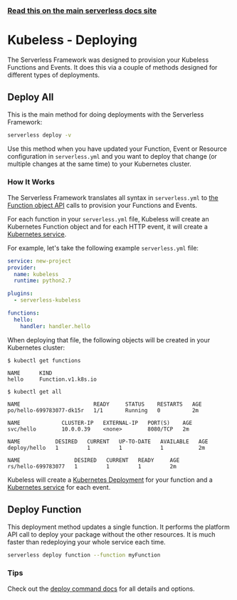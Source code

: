 <!--
title: Serverless Framework - Kubeless Guide - Deploying
menuText: Deploying
menuOrder: 7
description: How to deploy your Kubeless functions and their required infrastructure
layout: Doc
-->

<!-- DOCS-SITE-LINK:START automatically generated  -->
### [Read this on the main serverless docs site](https://www.serverless.com/framework/docs/providers/kubeless/guide/deploying)
<!-- DOCS-SITE-LINK:END -->

# Kubeless - Deploying

The Serverless Framework was designed to provision your Kubeless Functions and Events.  It does this via a couple of methods designed for different types of deployments.

## Deploy All

This is the main method for doing deployments with the Serverless Framework:

```bash
serverless deploy -v
```

Use this method when you have updated your Function, Event or Resource configuration in `serverless.yml` and you want to deploy that change (or multiple changes at the same time) to your Kubernetes cluster.

### How It Works

The Serverless Framework translates all syntax in `serverless.yml` to [the Function object API](https://github.com/kubeless/kubeless/blob/master/pkg/spec/spec.go) calls to provision your Functions and Events.

For each function in your `serverless.yml` file, Kubeless will create an Kubernetes Function object and for each HTTP event, it will create a [Kubernetes service](https://kubernetes.io/docs/concepts/services-networking/service/).

For example, let's take the following example `serverless.yml` file:

```yaml
service: new-project
provider:
  name: kubeless
  runtime: python2.7

plugins:
  - serverless-kubeless

functions:
  hello:
    handler: handler.hello
```

When deploying that file, the following objects will be created in your Kubernetes cluster:

```
$ kubectl get functions

NAME      KIND
hello     Function.v1.k8s.io
```

```
$ kubectl get all

NAME                       READY     STATUS    RESTARTS   AGE
po/hello-699783077-dk15r   1/1       Running   0          2m

NAME             CLUSTER-IP   EXTERNAL-IP   PORT(S)    AGE
svc/hello        10.0.0.39    <none>        8080/TCP   2m

NAME           DESIRED   CURRENT   UP-TO-DATE   AVAILABLE   AGE
deploy/hello   1         1         1            1           2m

NAME                 DESIRED   CURRENT   READY     AGE
rs/hello-699783077   1         1         1         2m
```

Kubeless will create a [Kubernetes Deployment](https://kubernetes.io/docs/concepts/workloads/controllers/deployment/) for your function and a [Kubernetes service](https://kubernetes.io/docs/concepts/services-networking/service/) for each event.


## Deploy Function

This deployment method updates a single function. It performs the platform API call to deploy your package without the other resources. It is much faster than redeploying your whole service each time.

```bash
serverless deploy function --function myFunction
```

### Tips

Check out the [deploy command docs](../cli-reference/deploy.md) for all details and options.
